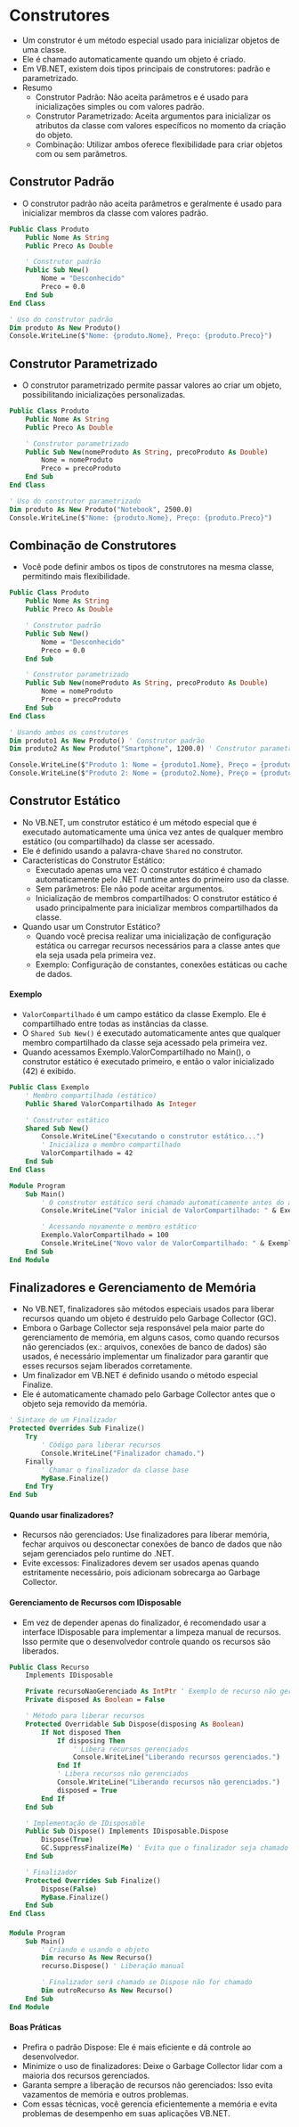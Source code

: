# Construtores

- Um construtor é um método especial usado para inicializar objetos de uma classe. 
- Ele é chamado automaticamente quando um objeto é criado. 
- Em VB.NET, existem dois tipos principais de construtores: padrão e parametrizado.
- Resumo
    - Construtor Padrão: Não aceita parâmetros e é usado para inicializações simples ou com valores padrão.
    - Construtor Parametrizado: Aceita argumentos para inicializar os atributos da classe com valores específicos no momento da criação do objeto.
    - Combinação: Utilizar ambos oferece flexibilidade para criar objetos com ou sem parâmetros.

## Construtor Padrão

- O construtor padrão não aceita parâmetros e geralmente é usado para inicializar membros da classe com valores padrão.

~~~vb
Public Class Produto
    Public Nome As String
    Public Preco As Double

    ' Construtor padrão
    Public Sub New()
        Nome = "Desconhecido"
        Preco = 0.0
    End Sub
End Class

' Uso do construtor padrão
Dim produto As New Produto()
Console.WriteLine($"Nome: {produto.Nome}, Preço: {produto.Preco}")
~~~

## Construtor Parametrizado

- O construtor parametrizado permite passar valores ao criar um objeto, possibilitando inicializações personalizadas.

~~~vb
Public Class Produto
    Public Nome As String
    Public Preco As Double

    ' Construtor parametrizado
    Public Sub New(nomeProduto As String, precoProduto As Double)
        Nome = nomeProduto
        Preco = precoProduto
    End Sub
End Class

' Uso do construtor parametrizado
Dim produto As New Produto("Notebook", 2500.0)
Console.WriteLine($"Nome: {produto.Nome}, Preço: {produto.Preco}")
~~~

## Combinação de Construtores

- Você pode definir ambos os tipos de construtores na mesma classe, permitindo mais flexibilidade.

~~~vb
Public Class Produto
    Public Nome As String
    Public Preco As Double

    ' Construtor padrão
    Public Sub New()
        Nome = "Desconhecido"
        Preco = 0.0
    End Sub

    ' Construtor parametrizado
    Public Sub New(nomeProduto As String, precoProduto As Double)
        Nome = nomeProduto
        Preco = precoProduto
    End Sub
End Class

' Usando ambos os construtores
Dim produto1 As New Produto() ' Construtor padrão
Dim produto2 As New Produto("Smartphone", 1200.0) ' Construtor parametrizado

Console.WriteLine($"Produto 1: Nome = {produto1.Nome}, Preço = {produto1.Preco}")
Console.WriteLine($"Produto 2: Nome = {produto2.Nome}, Preço = {produto2.Preco}")
~~~

## Construtor Estático

- No VB.NET, um construtor estático é um método especial que é executado automaticamente uma única vez antes de qualquer membro estático (ou compartilhado) da classe ser acessado. 
- Ele é definido usando a palavra-chave `Shared` no construtor.
- Características do Construtor Estático:
    - Executado apenas uma vez: O construtor estático é chamado automaticamente pelo .NET runtime antes do primeiro uso da classe.
    - Sem parâmetros: Ele não pode aceitar argumentos.
    - Inicialização de membros compartilhados: O construtor estático é usado principalmente para inicializar membros compartilhados da classe.
- Quando usar um Construtor Estático?
    - Quando você precisa realizar uma inicialização de configuração estática ou carregar recursos necessários para a classe antes que ela seja usada pela primeira vez.
    - Exemplo: Configuração de constantes, conexões estáticas ou cache de dados.


#### Exemplo

- `ValorCompartilhado` é um campo estático da classe Exemplo. Ele é compartilhado entre todas as instâncias da classe.
- O `Shared Sub New()` é executado automaticamente antes que qualquer membro compartilhado da classe seja acessado pela primeira vez.
- Quando acessamos Exemplo.ValorCompartilhado no Main(), o construtor estático é executado primeiro, e então o valor inicializado (42) é exibido.

~~~vb
Public Class Exemplo
    ' Membro compartilhado (estático)
    Public Shared ValorCompartilhado As Integer

    ' Construtor estático
    Shared Sub New()
        Console.WriteLine("Executando o construtor estático...")
        ' Inicializa o membro compartilhado
        ValorCompartilhado = 42
    End Sub
End Class

Module Program
    Sub Main()
        ' O construtor estático será chamado automaticamente antes do acesso ao membro estático
        Console.WriteLine("Valor inicial de ValorCompartilhado: " & Exemplo.ValorCompartilhado)

        ' Acessando novamente o membro estático
        Exemplo.ValorCompartilhado = 100
        Console.WriteLine("Novo valor de ValorCompartilhado: " & Exemplo.ValorCompartilhado)
    End Sub
End Module
~~~

## Finalizadores e Gerenciamento de Memória

- No VB.NET, finalizadores são métodos especiais usados para liberar recursos quando um objeto é destruído pelo Garbage Collector (GC). 
- Embora o Garbage Collector seja responsável pela maior parte do gerenciamento de memória, em alguns casos, como quando recursos não gerenciados (ex.: arquivos, conexões de banco de dados) são usados, é necessário implementar um finalizador para garantir que esses recursos sejam liberados corretamente.
- Um finalizador em VB.NET é definido usando o método especial Finalize. 
- Ele é automaticamente chamado pelo Garbage Collector antes que o objeto seja removido da memória.

~~~vb
' Sintaxe de um Finalizador
Protected Overrides Sub Finalize()
    Try
        ' Código para liberar recursos
        Console.WriteLine("Finalizador chamado.")
    Finally
        ' Chamar o finalizador da classe base
        MyBase.Finalize()
    End Try
End Sub
~~~

#### Quando usar finalizadores?

- Recursos não gerenciados: Use finalizadores para liberar memória, fechar arquivos ou desconectar conexões de banco de dados que não sejam gerenciados pelo runtime do .NET.
- Evite excessos: Finalizadores devem ser usados apenas quando estritamente necessário, pois adicionam sobrecarga ao Garbage Collector.

#### Gerenciamento de Recursos com IDisposable

- Em vez de depender apenas do finalizador, é recomendado usar a interface IDisposable para implementar a limpeza manual de recursos. Isso permite que o desenvolvedor controle quando os recursos são liberados.

~~~vb
Public Class Recurso
    Implements IDisposable

    Private recursoNaoGerenciado As IntPtr ' Exemplo de recurso não gerenciado
    Private disposed As Boolean = False

    ' Método para liberar recursos
    Protected Overridable Sub Dispose(disposing As Boolean)
        If Not disposed Then
            If disposing Then
                ' Libera recursos gerenciados
                Console.WriteLine("Liberando recursos gerenciados.")
            End If
            ' Libera recursos não gerenciados
            Console.WriteLine("Liberando recursos não gerenciados.")
            disposed = True
        End If
    End Sub

    ' Implementação de IDisposable
    Public Sub Dispose() Implements IDisposable.Dispose
        Dispose(True)
        GC.SuppressFinalize(Me) ' Evita que o finalizador seja chamado
    End Sub

    ' Finalizador
    Protected Overrides Sub Finalize()
        Dispose(False)
        MyBase.Finalize()
    End Sub
End Class
~~~

#### 

~~~vb
Module Program
    Sub Main()
        ' Criando e usando o objeto
        Dim recurso As New Recurso()
        recurso.Dispose() ' Liberação manual

        ' Finalizador será chamado se Dispose não for chamado
        Dim outroRecurso As New Recurso()
    End Sub
End Module
~~~

#### Boas Práticas

- Prefira o padrão Dispose: Ele é mais eficiente e dá controle ao desenvolvedor.
- Minimize o uso de finalizadores: Deixe o Garbage Collector lidar com a maioria dos recursos gerenciados.
- Garanta sempre a liberação de recursos não gerenciados: Isso evita vazamentos de memória e outros problemas.
- Com essas técnicas, você gerencia eficientemente a memória e evita problemas de desempenho em suas aplicações VB.NET.

~~~vb

~~~

~~~vb

~~~

~~~vb

~~~

~~~vb

~~~

~~~vb

~~~